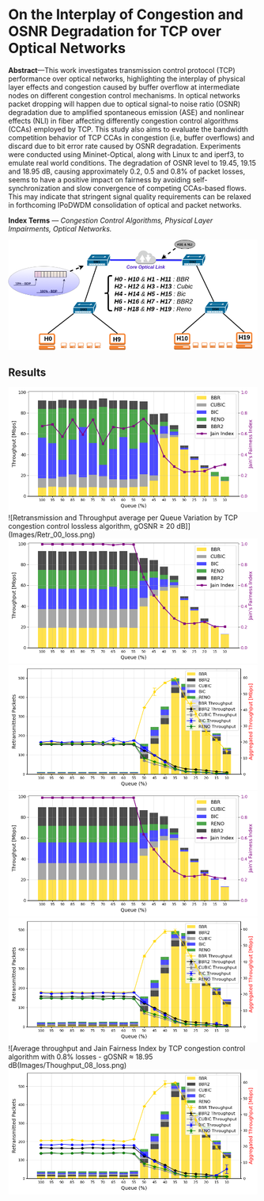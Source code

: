 # On the Interplay of Congestion and OSNR Degradation for TCP over Optical Networks

**Abstract**—This work investigates transmission control protocol (TCP) performance over optical networks, highlighting the
interplay of physical layer effects and congestion caused by buffer overflow at intermediate nodes on different congestion
control mechanisms. In optical networks packet dropping will happen due to optical signal-to noise ratio (OSNR) degradation
due to amplified spontaneous emission (ASE) and nonlinear effects (NLI) in fiber affecting differently congestion control
algorithms (CCAs) employed by TCP. This study also aims to evaluate the bandwidth competition behavior of TCP CCAs
in congestion (i.e, buffer overflows) and discard due to bit error rate caused by OSNR degradation. Experiments were
conducted using Mininet-Optical, along with Linux tc and iperf3, to emulate real world conditions. The degradation of
OSNR level to 19.45, 19.15 and 18.95 dB, causing approximately 0.2, 0.5 and 0.8% of packet losses, seems to have a positive
impact on fairness by avoiding self-synchronization and slow convergence of competing CCAs-based flows. This may indicate
that stringent signal quality requirements can be relaxed in forthcoming IPoDWDM consolidation of optical and packet
networks.

**Index Terms** — *Congestion Control Algorithms, Physical Layer Impairments, Optical Networks.*

![Setup de testes](Images/Diagram_CC_TCP_BW2.png)

## Results
![Average throughput and Jain Fairness Index by TCP congestion control lossless algorithm, gOSNR ≥ 20 dB](Images/Thoughput_00_loss.png)
![Retransmission and Throughput average per Queue Variation by TCP congestion control lossless algorithm, gOSNR ≥ 20 dB]](Images/Retr_00_loss.png)
![Average throughput and Jain Fairness Index by TCP congestion control algorithm with 0.2% losses - gOSNR ≈ 19.45 dB](Images/Thoughput_02_loss.png)
![Retransmission and Throughput average per Queue Variation by TCP congestion control algorithm with 0.2% losses - gOSNR ≈ 19.45 dB](Images/Retr_02_loss.png)
![Average throughput and Jain Fairness Index by TCP congestion control algorithm with 0.5% losses - gOSNR ≈ 19.15 dBs](Images/Thoughput_05_loss.png)
![Retransmission and Throughput average per Queue Variation by TCP congestion control algorithm with 0.5% losses - gOSNR ≈ 19.15 dB](Images/Retr_05_loss.png)
![Average throughput and Jain Fairness Index by TCP congestion control algorithm with 0.8% losses - gOSNR ≈ 18.95 dB(Images/Thoughput_08_loss.png)
![Retransmission and Throughput average per Queue Variation by TCP congestion control algorithm with 0.8% losses - gOSNR ≈ 18.95 dB](Images/Retr_08_loss.png)
